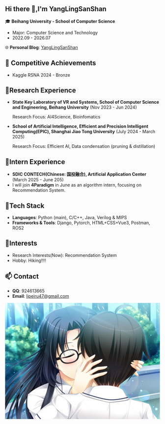 ## Hi there 👋,I'm YangLingSanShan

🎓 **Beihang University - School of Computer Science**

- Major: Computer Science and Technology
- 2022.09 - 2026.07

🌐 **Personal Blog**: [YangLingSanShan](https://yanglingsanshan.github.io/)

## 🏅 Competitive Achievements

- Kaggle RSNA 2024  - Bronze

## 🔬Research Experience

- **State Key Laboratory of VR and Systems, School of Computer Science and Engineering, Beihang University** (Nov 2023 - Jun 2024)
  
  Research Focus: AI4Science, Bioinfomatics
  
- **School of Artificial Intelligence, Efficient and Precision Intelligent Computing(EPIC), Shanghai Jiao Tong University** (July 2024 - March 2025)

  Research Focus: Efficient AI, Data condensation (pruning & distillation)

## 🔬Intern Experience

- **SDIC CONTECH(Chinese: 国投融合), Artificial Application Center** (March 2025 - June 205)
- I will join **4Paradigm** in June as an algorithm intern, focusing on Recommendation System.

## 🔧Tech Stack

- **Languages**: Python (main), C/C++, Java, Verilog & MIPS
- **Frameworks & Tools**: Django, Pytorch, HTML+CSS+Vue3, Postman, ROS2 

## 🌱Interests
- Research Interests(Now): Recommendation System
- Hobby: Hiking!!!!
  
## 📫 Contact

- **QQ**: 924613665
- **Email**: [lipeiru47@gmail.com](mailto:lipeiru47@gmail.com)

<div style="text-align: center;">
    <img src="./wallpaper/6.jpg" style="zoom:50%">
</div>
